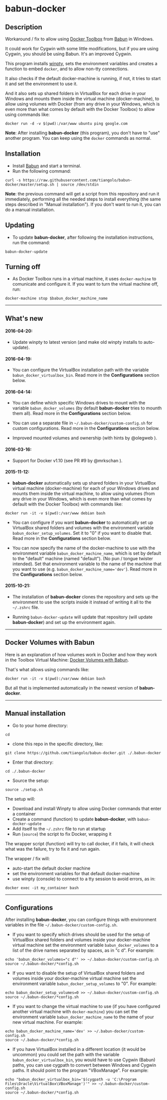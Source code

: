 # babun-docker

## Description

Workaround / fix to allow using [Docker Toolbox](https://www.docker.com/toolbox) from [Babun](http://babun.github.io/) in Windows.

It could work for Cygwin with some little modifications, but if you are using Cygwin, you should be using Babun. It's an improved Cygwin.

This program installs [winpty](https://github.com/rprichard/winpty), sets the environment variables and creates a function to embed ```docker```, and to allow non-tty connections.

It also checks if the default docker-machine is running, if not, it tries to start it and set the environment to use it.

And it also sets up shared folders in VirtualBox for each drive in your Windows and mounts them inside the virtual machine (docker-machine), to allow using volumes with Docker (from any drive in your Windows, which is even more than what comes by default with the Docker Toolbox) to allow using commands like:

```
docker run -d -v $(pwd):/var/www ubuntu ping google.com
```

**Note**: After installing **babun-docker** (this program), you don't have to "use" another program. You can keep using the ```docker``` commands as normal.

## Installation

* Install [Babun](http://babun.github.io/) and start a terminal.
* Run the following command:

```
curl -s https://raw.githubusercontent.com/tiangolo/babun-docker/master/setup.sh | source /dev/stdin
```

**Note**: the previous command will get a script from this repository and run it immediately, performing all the needed
steps to install everything (the same steps described in "Manual installation").
If you don't want to run it, you can do a manual installation.

## Updating

* To update **babun-docker**, after following the installation instructions, run the command:

```
babun-docker-update
```

## Turning off
* As Docker Toolbox runs in a virtual machine, it uses `docker-machine` to comunicate and configure it. If you want to turn the virtual machine off, run:

```
docker-machine stop $babun_docker_machine_name
```

----

## What's new

#### 2016-04-20:
* Update winpty to latest version (and make old winpty installs to auto-update).

#### 2016-04-19:
* You can configure the VirtualBox installation path with the variable `babun_docker_virtualbox_bin`. Read more in the **Configurations** section below.

#### 2016-04-14:
* You can define which specific Windows drives to mount with the variable `babun_docker_volumes` (by default **babun-docker** tries to mounth them all). Read more in the **Configurations** section below.

* You can use a separate file in `~/.babun-docker/custom-config.sh` for custom configurations. Read more in the **Configurations** section below.

* Improved mounted volumes and ownership (with hints by @olegweb ).

#### 2016-03-16:
* Support for Docker v1.10 (see PR #9 by @mrkschan ).

#### 2015-11-12:
* **babun-docker** automatically sets up shared folders in your VirtualBox virtual machine (docker-machine) for each of your Windows drives and mounts them inside the virtual machine, to allow using volumes (from any drive in your Windows, which is even more than what comes by default with the Docker Toolbox) with commands like:

```
docker run -it -v $(pwd):/var/www debian bash
```

* You can configure if you want **babun-docker** to automatically set up VirtualBox shared folders and volumes with the environment variable ```babun_docker_setup_volumes```. Set it to "0" if you want to disable that. Read more in the **Configurations** section below.

* You can now specify the name of the docker-machine to use with the environment variable ```babun_docker_machine_name```, which is set by default to the "default" machine (named "default"). (No pun / tongue twister intended). Set that environment variable to the name of the machine that you want to use (e.g. ```babun_docker_machine_name='dev'```). Read more in the **Configurations** section below.

#### 2015-10-21:
* The installation of **babun-docker** clones the repository and sets up the environment to use the scripts inside it instead of writing it all to the ```~/.zshrc``` file.

* Running ```babun-docker-update``` will update that repository (will update **babun-docker**) and set up the environment again.



----

## Docker Volumes with Babun

Here is an explanation of how volumes work in Docker and how they work in the Toolbox Virtual Machine: [Docker Volumes with Babun](https://github.com/tiangolo/babun-docker/wiki/Docker-Volumes-with-Babun).

That's what allows using commands like:
```
docker run -it -v $(pwd):/var/www debian bash
```

But all that is implemented automatically in the newest version of **babun-docker**.

-----

## Manual installation

* Go to your home directory:

```
cd
```

* clone this repo in the specific directory, like:

```
git clone https://github.com/tiangolo/babun-docker.git ./.babun-docker
```

* Enter that directory:

```
cd ./.babun-docker
```

* Source the setup:

```
source ./setup.sh
```

The setup will:

* Download and install Winpty to allow using Docker commands that enter a container
* Create a command (function) to update **babun-docker**, with ```babun-docker-update```
* Add itself to the ```~/.zshrc``` file to run at startup
* Run (```source```) the script to fix Docker, wrapping it

The wrapper script (function) will try to call docker, if it fails, it will check what was the failure, try to fix it and run again.

The wrapper / fix will:

* auto-start the default docker machine
* set the environment variables for that default docker-machine
* use winpty (console) to connect to a tty session to avoid errors, as in:

```
docker exec -it my_container bash
```

----

## Configurations

After installing **babun-docker**, you can configure things with environment variables in the file `~/.babun-docker/custom-config.sh`.

* If you want to specify which drives should be used for the setup of VirtualBox shared folders and volumes inside your docker-machine virtual machine set the environment variable ```babun_docker_volumes``` to a list of the drive names separated by spaces, as in "c d". For example:

```
echo 'babun_docker_volumes="c d"' >> ~/.babun-docker/custom-config.sh
source ~/.babun-docker/*config.sh
```

* If you want to disable the setup of VirtualBox shared folders and volumes inside your docker-machine virtual machine set the environment variable ```babun_docker_setup_volumes``` to "0". For example:

```
echo babun_docker_setup_volumes=0 >> ~/.babun-docker/custom-config.sh
source ~/.babun-docker/*config.sh
```

* If you want to change the virtual machine to use (if you have configured another virtual machine with ```docker-machine```) you can set the environment variable ```babun_docker_machine_name``` to the name of your new virtual machine. For example:

```
echo babun_docker_machine_name='dev' >> ~/.babun-docker/custom-config.sh
source ~/.babun-docker/*config.sh
```

* If you have VirtualBox installed in a different location (it would be uncommon) you could set the path with the variable ```babun_docker_virtualbox_bin```, you would have to use Cygwin (Babun) paths, you can use cygpath to convert between Windows and Cygwin paths. It should point to the program "VBoxManage". For example:

```
echo "babun_docker_virtualbox_bin='$(cygpath -u 'C:\Program Files\Oracle\VirtualBox\VBoxManage')'" >> ~/.babun-docker/custom-config.sh
source ~/.babun-docker/*config.sh
```
